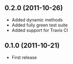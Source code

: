 ## 0.2.0 (2011-10-26)

* Added dynamic methods
* Added fully green test suite
* Added support for Travis CI

## 0.1.0 (2011-10-21)

* First release
